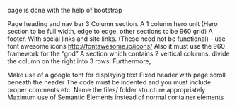 page is done with the help of bootstrap

Page heading and nav bar
3 Column section.
A 1 column hero unit (Hero section to be full width, edge to edge, other sections to be 960 grid)
A footer. With social links and site links. (These need not be functional) - use font awesome icons http://fontawesome.io/icons/
Also it must use the 960 framework for the “grid”
A section which contains 2 vertical columns. divide the column on the right into 3 rows.
Furthermore,

Make use of a google font for displaying text
Fixed header with page scroll beneath the header
The code must be indented and you must include proper comments etc.
Name the files/ folder structure appropriately
Maximum use of Semantic Elements instead of normal container elements
